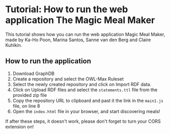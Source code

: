# **Tutorial: How to run the web application The Magic Meal Maker**

This tutorial shows how you can run the web application Magic Meal Maker, made by Ka-Ho Poon, Marina Santos, Sanne van den Berg and Claire Kuhlkin.

## How to run the application

1. Download GraphDB
2. Create a repository and select the OWL-Max Ruleset 
3. Select the newly created repository and click on Import RDF data.
4. Click on Upload RDF files and select the `statements.ttl` file from the provided zip file
5. Copy the repository URL to clipboard and past it the link in the `main1.js` file, on line 8
6. Open the `index.html` file in your browser, and start discovering meals! 

If after these steps, it doesn't work, please don't forget to turn your CORS extension on!
